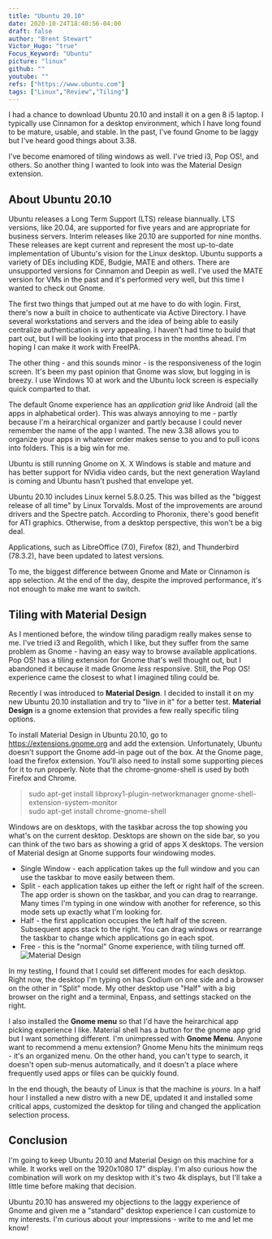 ```yaml
---
title: "Ubuntu 20.10"
date: 2020-10-24T18:40:56-04:00
draft: false
author: "Brent Stewart"
Victor_Hugo: "true"
Focus_Keyword: "Ubuntu"
picture: "linux"
github: ""
youtube: ""
refs: ["https://www.ubuntu.com"]
tags: ["Linux","Review","Tiling"]
---
```


I had a chance to download Ubuntu 20.10 and install it on a gen 8 i5 laptop.  I typically use Cinnamon for a desktop environment, which I have long found to be mature, usable, and stable.  In the past, I've found Gnome to be laggy but I've heard good things about 3.38.

I've become enamored of tiling windows as well.  I've tried i3, Pop OS!, and others.  So another thing I wanted to look into was the Material Design extension.

## About Ubuntu 20.10

Ubuntu releases a Long Term Support (LTS) release biannually.  LTS versions, like 20.04,  are supported for five years and are appropriate for business servers.  Interim releases like 20.10 are supported for nine months.  These releases are kept current and represent the most up-to-date implementation of Ubuntu's vision for the Linux desktop.  Ubuntu supports a variety of DEs including KDE, Budgie, MATE and others. There are unsupported versions for Cinnamon and Deepin as well.  I've used the MATE version for VMs in the past and it's performed very well, but this time I wanted to check out Gnome.

The first two things that jumped out at me have to do with login.  First, there's now a built in choice to authenticate via Active Directory.  I have several workstations and servers and the idea of being able to easily centralize authentication is _very_ appealing.  I haven't had time to build that part out, but I will be looking into that process in the months ahead.  I'm hoping I can make it work with FreeIPA.

The other thing - and this sounds minor - is the responsiveness of the login screen.  It's been my past opinion that Gnome was slow, but logging in is breezy.  I use Windows 10 at work and the Ubuntu lock screen is especially quick comparted to that. 

The default Gnome experience has an _application grid_ like Android (all the apps in alphabetical order).  This was always annoying to me - partly because I'm a heirarchical organizer and partly because I could never remember the name of the app I wanted.  The new 3.38 allows you to organize your apps in whatever order makes sense to you and to pull icons into folders.  This is a big win for me.

Ubuntu is still running Gnome on X.  X Windows is stable and mature and has better support for NVidia video cards, but the next generation Wayland is coming and Ubuntu hasn't pushed that envelope yet.

Ubuntu 20.10 includes Linux kernel 5.8.0.25.  This was billed as the "biggest release of all time" by Linux Torvalds.  Most of the improvements are around drivers and the Spectre patch.  According to Phoronix, there's good benefit for ATI graphics.  Otherwise, from a desktop perspective, this won't be a big deal.

Applications, such as LibreOffice (7.0), Firefox (82), and Thunderbird (78.3.2), have been updated to latest versions.

To me, the biggest difference between Gnome and Mate or Cinnamon is app selection.  At the end of the day, despite the improved performance, it's not enough to make me want to switch.

## Tiling with Material Design
As I mentioned before, the window tiling paradigm really makes sense to me.  I've tried i3 and Regolith, which I like, but they suffer from the same problem as Gnome - having an easy way to browse available applications.  Pop OS! has a tiling extension for Gnome that's well thought out, but I abandoned it because it made Gnome _less_ responsive.  Still, the Pop OS! experience came the closest to what I imagined tiling could be.

Recently I was introduced to __Material Design__.  I decided to install it on my new Ubuntu 20.10 installation and try to "live in it" for a better test.  __Material Design__ is a gnome extension that provides a few really specific tiling options.

To install Material Design in Ubuntu 20.10, go to https://extensions.gnome.org and add the extension.  Unfortunately, Ubuntu doesn't support the Gnome add-in page out of the box.  At the Gnome page, load the firefox extension.  You'll also need to install some supporting pieces for it to run properly.  Note that the chrome-gnome-shell is used by both Firefox and Chrome.

> sudo apt-get install libproxy1-plugin-networkmanager gnome-shell-extension-system-monitor  
> sudo apt-get install chrome-gnome-shell  

Windows are on desktops, with the taskbar across the top showing you what's on the current desktop.  Desktops are shown on the side bar, so you can think of the two bars as showing a grid of apps X desktops. The version of Material design at Gnome supports four windowing modes. 
* Single Window - each application takes up the full window and you can use the taskbar to move easily between them.
* Split - each application takes up either the left or right half of the screen.  The app order is shown on the taskbar, and you can drag to rearrange.  Many times I'm typing in one window with another for reference, so this mode sets up exactly what I'm looking for.
* Half - the first application occupies the left half of the screen.  Subsequent apps stack to the right.  You can drag windows or rearrange the taskbar to change which applications go in each spot.
* Free - this is the "normal" Gnome experience, with tiling turned off.
![Material Design](https://raw.githubusercontent.com/material-shell/material-shell/master/documentation/tiling_showcase.gif#floatright)

In my testing, I found that I could set different modes for each desktop.  Right now, the desktop I'm typing on has Codium on one side and a browser on the other in "Split" mode.  My other desktop use "Half" with a big browser on the right and a terminal, Enpass, and settings stacked on the right.

I also installed the __Gnome menu__ so that I'd have the heirarchical app picking experience I like.  Material shell has a button for the gnome app grid but I want something different.  I'm unimpressed with __Gnome Menu__.  Anyone want to recommend a menu extension?  Gnome Menu hits the minimum reqs - it's an organized menu.  On the other hand, you can't type to search, it doesn't open sub-menus automatically, and it doesn't a place where frequently used apps or files can be quickly found.

In the end though, the beauty of Linux is that the machine is _yours_.  In a half hour I installed a new distro with a new DE, updated it and installed some critical apps, customized the desktop for tiling and changed the application selection process.

## Conclusion
I'm going to keep Ubuntu 20.10 and Material Design on this machine for a while.  It works well on the 1920x1080 17" display.  I'm also curious how the combination will work on my desktop with it's two 4k displays, but I'll take a little time before making that decision.

Ubuntu 20.10 has answered my objections to the laggy experience of Gnome and given me a "standard" desktop experience I can customize to my interests.  I'm curious about your impressions - write to me and let me know!